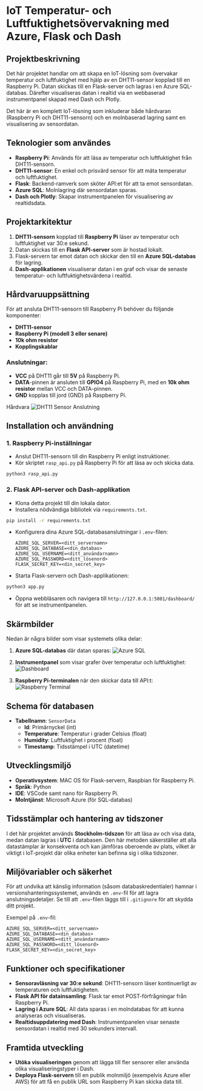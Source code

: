 # IoT Temperatur- och Luftfuktighetsövervakning med Azure, Flask och Dash

## Projektbeskrivning

Det här projektet handlar om att skapa en IoT-lösning som övervakar temperatur och luftfuktighet med hjälp av en DHT11-sensor kopplad till en Raspberry Pi. Datan skickas till en Flask-server och lagras i en Azure SQL-databas. Därefter visualiseras datan i realtid via en webbaserad instrumentpanel skapad med Dash och Plotly.

Det här är en komplett IoT-lösning som inkluderar både hårdvaran (Raspberry Pi och DHT11-sensorn) och en molnbaserad lagring samt en visualisering av sensordatan.

## Teknologier som användes
- **Raspberry Pi**: Används för att läsa av temperatur och luftfuktighet från DHT11-sensorn.
- **DHT11-sensor**: En enkel och prisvärd sensor för att mäta temperatur och luftfuktighet.
- **Flask**: Backend-ramverk som sköter API:et för att ta emot sensordatan.
- **Azure SQL**: Molnlagring där sensordatan sparas.
- **Dash och Plotly**: Skapar instrumentpanelen för visualisering av realtidsdata.

## Projektarkitektur
1. **DHT11-sensorn** kopplad till **Raspberry Pi** läser av temperatur och luftfuktighet var 30:e sekund.
2. Datan skickas till en **Flask API-server** som är hostad lokalt.
3. Flask-servern tar emot datan och skickar den till en **Azure SQL-databas** för lagring.
4. **Dash-applikationen** visualiserar datan i en graf och visar de senaste temperatur- och luftfuktighetsvärdena i realtid.

## Hårdvaruuppsättning

För att ansluta DHT11-sensorn till Raspberry Pi behöver du följande komponenter:
- **DHT11-sensor**
- **Raspberry Pi (modell 3 eller senare)**
- **10k ohm resistor**
- **Kopplingskablar**

### Anslutningar:
- **VCC** på DHT11 går till **5V** på Raspberry Pi.
- **DATA**-pinnen är ansluten till **GPIO4** på Raspberry Pi, med en **10k ohm resistor** mellan VCC och DATA-pinnen.
- **GND** kopplas till jord (GND) på Raspberry Pi.

Hårdvara
![DHT11 Sensor Anslutning](images/dht11_sensor_setup.png)

## Installation och användning

### 1. Raspberry Pi-inställningar
- Anslut DHT11-sensorn till din Raspberry Pi enligt instruktioner.
- Kör skriptet `rasp_api.py` på Raspberry Pi för att läsa av och skicka data.

```bash
python3 rasp_api.py
```

### 2. Flask API-server och Dash-applikation
- Klona detta projekt till din lokala dator.
- Installera nödvändiga bibliotek via `requirements.txt`.

```bash
pip install -r requirements.txt
```

- Konfigurera dina Azure SQL-databasanslutningar i `.env`-filen:
  ```
  AZURE_SQL_SERVER=<ditt_servernamn>
  AZURE_SQL_DATABASE=<din_databas>
  AZURE_SQL_USERNAME=<ditt_användarnamn>
  AZURE_SQL_PASSWORD=<ditt_lösenord>
  FLASK_SECRET_KEY=<din_secret_key>
  ```
- Starta Flask-servern och Dash-applikationen:

```bash
python3 app.py
```

- Öppna webbläsaren och navigera till `http://127.0.0.1:5001/dashboard/` för att se instrumentpanelen.

## Skärmbilder
Nedan är några bilder som visar systemets olika delar:

1. **Azure SQL-databas** där datan sparas:
   ![Azure SQL](images/azure_sql.png)

2. **Instrumentpanel** som visar grafer över temperatur och luftfuktighet:
   ![Dashboard](images/dashboard.png)

3. **Raspberry Pi-terminalen** när den skickar data till API:t:
   ![Raspberry Terminal](images/raspberry_terminal.png)

## Schema för databasen
- **Tabellnamn**: `SensorData`
  - **Id**: Primärnyckel (int)
  - **Temperature**: Temperatur i grader Celsius (float)
  - **Humidity**: Luftfuktighet i procent (float)
  - **Timestamp**: Tidsstämpel i UTC (datetime)

## Utvecklingsmiljö
- **Operativsystem**: MAC OS för Flask-servern, Raspbian för Raspberry Pi.
- **Språk**: Python
- **IDE**: VSCode samt nano för Raspberry Pi.
- **Molntjänst**: Microsoft Azure (för SQL-databas)

## Tidsstämplar och hantering av tidszoner
I det här projektet används **Stockholm-tidszon** för att läsa av och visa data, medan datan lagras i **UTC** i databasen. Den här metoden säkerställer att alla datastämplar är konsekventa och kan jämföras oberoende av plats, vilket är viktigt i IoT-projekt där olika enheter kan befinna sig i olika tidszoner.

## Miljövariabler och säkerhet
För att undvika att känslig information (såsom databaskredentialer) hamnar i versionshanteringssystemet, används en `.env`-fil för att lagra anslutningsdetaljer. Se till att `.env`-filen läggs till i `.gitignore` för att skydda ditt projekt.

Exempel på `.env`-fil:
```plaintext
AZURE_SQL_SERVER=<ditt_servernamn>
AZURE_SQL_DATABASE=<din_databas>
AZURE_SQL_USERNAME=<ditt_användarnamn>
AZURE_SQL_PASSWORD=<ditt_lösenord>
FLASK_SECRET_KEY=<din_secret_key>
```

## Funktioner och specifikationer
- **Sensoravläsning var 30:e sekund**: DHT11-sensorn läser kontinuerligt av temperaturen och luftfuktigheten.
- **Flask API för datainsamling**: Flask tar emot POST-förfrågningar från Raspberry Pi.
- **Lagring i Azure SQL**: All data sparas i en molndatabas för att kunna analyseras och visualiseras.
- **Realtidsuppdatering med Dash**: Instrumentpanelen visar senaste sensordatan i realtid med 30 sekunders intervall.

## Framtida utveckling
- **Utöka visualiseringen** genom att lägga till fler sensorer eller använda olika visualiseringstyper i Dash.
- **Deploya Flask-servern** till en publik molnmiljö (exempelvis Azure eller AWS) för att få en publik URL som Raspberry Pi kan skicka data till.